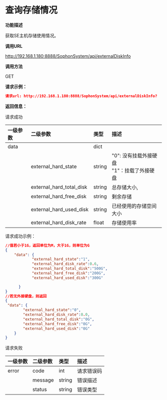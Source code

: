 # 查询存储情况 #

**功能描述**

获取SE主机存储使用情况。

**调用URL**

http://192.168.1.180:8888/SophonSystem/api/externalDiskInfo

**调用方法**

GET

**请求示例：**

```json
请求url: http://192.168.1.180:8888/SophonSystem/api/externalDiskInfo?
```

**返回信息：**

请求成功

| 一级参数 | 二级参数                 | 类型   | 描述                                            |
| :------- | :----------------------- | :----- | :---------------------------------------------- |
| data     |                          | dict   |                                                 |
|          | external_hard_state      | string | "0":  没有挂载外接硬盘<br />"1"：挂载了外接硬盘 |
|          | external_hard_total_disk | string | 总存储大小,                                     |
|          | external_hard_free_disk  | string | 剩余存储                                        |
|          | external_hard_used_disk  | string | 已经使用的存储空间大小                          |
|          | external_hard_disk_rate  | float  | 存储使用率                                      |

请求成功示例：

```json
//值若小于1G，返回单位为M，大于1G，则单位为G
{
    "data": {
            "external_hard_state":"1",
            "external_hard_disk_rate":0.6,
            "external_hard_total_disk":"500G",
            "external_hard_free_disk":"200G",
            "external_hard_used_disk":"300G"

      }
}
//若无外接硬盘，则返回
{
 "data": {
    	"external_hard_state":"0",
    	"external_hard_disk_rate":0.0,
    	"external_hard_total_disk":"0G",
    	"external_hard_free_disk":"0G",
    	"external_hard_used_disk":"0G"
	}
}
```

请求失败

| 一级参数 | 二级参数 | 类型   | 描述       |
| :------- | :------- | :----- | :--------- |
| error    | code     | int    | 请求错误码 |
|          | message  | string | 错误描述   |
|          | status   | string | 错误类型   |

​    

